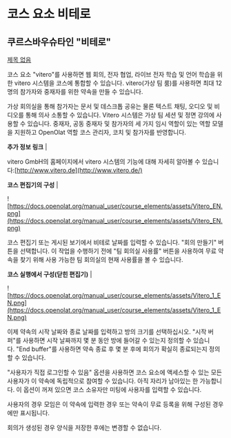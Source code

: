 # 코스 요소 비테로

## 쿠르스바우슈타인 "비테로"

[제목 없음](https://www.notion.so/5cb5a861f8ed49d489037c45cd77b934)

코스 요소 "vitero"를 사용하면 웹 회의, 전자 협업, 라이브 전자 학습 및 언어 학습을 위한 vitero 시스템을 코스에 통합할 수 있습니다. vitero(가상 팀 룸)를 사용하면 최대 12명의 참가자와 중재자를 위한 약속을 만들 수 있습니다.

가상 회의실을 통해 참가자는 문서 및 데스크톱 공유는 물론 텍스트 채팅, 오디오 및 비디오를 통해 의사 소통할 수 있습니다. Vitero 시스템은 가상 팀 세션 및 정면 강의에 사용할 수 있습니다. 중재자, 공동 중재자 및 참가자의 세 가지 임시 역할이 있는 역할 모델을 지원하고 OpenOlat 역할 코스 관리자, 코치 및 참가자를 반영합니다.

**추가 정보 링크** |

vitero GmbH의 홈페이지에서 vitero 시스템의 기능에 대해 자세히 알아볼 수 있습니다:[http://www.vitero.de](http://www.vitero.de/)

**코스 편집기의 구성** |

![https://docs.openolat.org/manual_user/course_elements/assets/Vitero_EN.png](https://docs.openolat.org/manual_user/course_elements/assets/Vitero_EN.png)

코스 편집기 또는 게시된 보기에서 비테로 날짜를 입력할 수 있습니다. "회의 만들기" 버튼을 선택합니다. 이 작업을 수행하기 전에 "팀 회의실 사용률" 버튼을 사용하여 무료 약속을 찾기 위해 사용 가능한 팀 회의실의 현재 사용률을 볼 수 있습니다.

**코스 실행에서 구성(닫힌 편집기)** |

![https://docs.openolat.org/manual_user/course_elements/assets/Vitero_1_EN.png](https://docs.openolat.org/manual_user/course_elements/assets/Vitero_1_EN.png)

이제 약속의 시작 날짜와 종료 날짜를 입력하고 방의 크기를 선택하십시오. "시작 버퍼"를 사용하면 시작 날짜까지 몇 분 동안 방에 들어갈 수 있는지 정의할 수 있습니다. "End buffer"를 사용하면 약속 종료 후 몇 분 후에 회의가 확실히 종료되는지 정의할 수 있습니다.

"사용자가 직접 로그인할 수 있음" 옵션을 사용하면 코스 요소에 액세스할 수 있는 모든 사용자가 이 약속에 독립적으로 참여할 수 있습니다. 아직 자리가 남아있는 한 가능합니다. 이 옵션이 꺼져 있으면 코스 소유자만 미팅에 사용자를 입력할 수 있습니다.

사용자의 경우 모임은 이 약속에 입력한 경우 또는 약속이 무료 등록을 위해 구성된 경우에만 표시됩니다.

회의가 생성된 경우 양식을 저장한 후에는 변경할 수 없습니다.